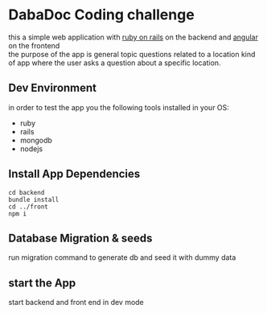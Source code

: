 # DabaDoc Coding challenge
this a simple web application with [ruby on rails](https://rubyonrails.org) on the backend and [angular](https://www.angular.io) on the frontend<br>
the purpose of the app is general topic questions related to a location kind of app
where the user asks a question about a specific location.
## Dev Environment  
in order to test the app you the following tools installed in your OS:<br>
* ruby 
* rails
* mongodb
* nodejs
## Install App Dependencies
```
cd backend 
bundle install
cd ../front
npm i
```
## Database Migration & seeds
run migration command to generate db and seed it with dummy data 
## start the App
start backend and front end in dev mode 

